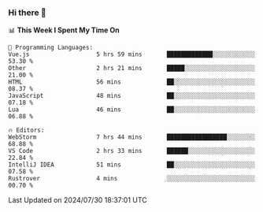 ### Hi there 👋

<!--
**asdf12303116/asdf12303116** is a ✨ _special_ ✨ repository because its `README.md` (this file) appears on your GitHub profile.

Here are some ideas to get you started:

- 🔭 I’m currently working on ...
- 🌱 I’m currently learning ...
- 👯 I’m looking to collaborate on ...
- 🤔 I’m looking for help with ...
- 💬 Ask me about ...
- 📫 How to reach me: ...
- 😄 Pronouns: ...
- ⚡ Fun fact: ...
-->

<!--START_SECTION:waka-->
📊 **This Week I Spent My Time On** 

```text
💬 Programming Languages: 
Vue.js                   5 hrs 59 mins       █████████████░░░░░░░░░░░░   53.30 % 
Other                    2 hrs 21 mins       █████░░░░░░░░░░░░░░░░░░░░   21.00 % 
HTML                     56 mins             ██░░░░░░░░░░░░░░░░░░░░░░░   08.37 % 
JavaScript               48 mins             ██░░░░░░░░░░░░░░░░░░░░░░░   07.18 % 
Lua                      46 mins             ██░░░░░░░░░░░░░░░░░░░░░░░   06.88 % 

🔥 Editors: 
WebStorm                 7 hrs 44 mins       █████████████████░░░░░░░░   68.88 % 
VS Code                  2 hrs 33 mins       ██████░░░░░░░░░░░░░░░░░░░   22.84 % 
IntelliJ IDEA            51 mins             ██░░░░░░░░░░░░░░░░░░░░░░░   07.58 % 
Rustrover                4 mins              ░░░░░░░░░░░░░░░░░░░░░░░░░   00.70 % 
```


 Last Updated on 2024/07/30 18:37:01 UTC
<!--END_SECTION:waka-->
